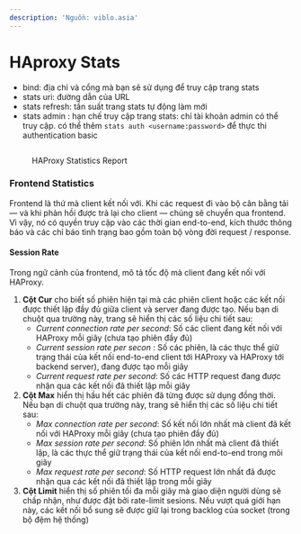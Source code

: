 ```yaml
---
description: 'Nguồn: viblo.asia'
---
```


# HAproxy Stats

* bind: địa chỉ và cổng mà bạn sẽ sử dụng để truy cập trang stats
* stats uri: đường dẫn của URL
* stats refresh: tần suất trang stats tự động làm mới
* stats admin : hạn chế truy cập trang stats: chỉ tài khoản admin có thể truy cập. có thể thêm `stats auth <username:password>` để thực thi authentication basic

<figure><img src="https://datas.quyit.id.vn/gitbook/blogs/cheat-sheet/haproxy.png" alt=""><figcaption><p>HAProxy Statistics Report</p></figcaption></figure>

### Frontend Statistics <a href="#frontend-statistics-2" id="frontend-statistics-2"></a>

Frontend là thứ mà client kết nối với. Khi các request đi vào bộ cân bằng tải — và khi phản hồi được trả lại cho client — chúng sẽ chuyển qua frontend. Vì vậy, nó có quyền truy cập vào các thời gian end-to-end, kích thước thông báo và các chỉ báo tình trạng bao gồm toàn bộ vòng đời request / response.

#### **Session Rate**

Trong ngữ cảnh của frontend, mô tả tốc độ mà client đang kết nối với HAProxy.

1. **Cột Cur** cho biết số phiên hiện tại mà các phiên client hoặc các kết nối được thiết lập đầy đủ giữa client và server đang được tạo. Nếu bạn di chuột qua trường này, trang sẽ hiển thị các số liệu chi tiết sau:
   * _Current connection rate per second_: Số các client đang kết nối với HAProxy mỗi giây (chưa tạo phiên đầy đủ)
   * _Current session rate per secon_ : Số các phiên, là các thực thể giữ trạng thái của kết nối end-to-end client tới HAProxy và HAProxy tới backend server), đang được tạo mỗi giây
   * _Current request rate per second_: Số các HTTP request đang được nhận qua các kết nối đã thiết lập mỗi giây
2. **Cột Max** hiển thị hầu hết các phiên đã từng được sử dụng đồng thời. Nếu bạn di chuột qua trường này, trang sẽ hiển thị các số liệu chi tiết sau:
   * _Max connection rate per second_: Số kết nối lớn nhất mà client đã kết nối với HAProxy mỗi giây (chưa tạo phiên đầy đủ)
   * _Max session rate per second_: Số phiên lớn nhất mà client đã thiết lập, là các thực thể giữ trạng thái của kết nối end-to-end trong môi giây
   * _Max request rate per second_: Số HTTP request lớn nhất đã được nhận qua các kết nối đã thiết lập trong mỗi giây
3. **Cột Limit** hiển thị số phiên tối đa mỗi giây mà giao diện người dùng sẽ chấp nhận, như được đặt bởi rate-limit sesions. Nếu vượt quá giới hạn này, các kết nối bổ sung sẽ được giữ lại trong backlog của socket (trong bộ đệm hệ thống)
